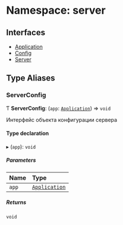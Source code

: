 # Namespace: server

## Interfaces

- [Application](../interfaces/server.Application.md)
- [Config](../interfaces/server.Config.md)
- [Server](../interfaces/server.Server.md)

## Type Aliases

### ServerConfig

Ƭ **ServerConfig**: (`app`: [`Application`](../interfaces/server.Application.md)) => `void`

Интерфейс объекта конфигурации сервера

#### Type declaration

▸ (`app`): `void`

##### Parameters

| Name | Type |
| :------ | :------ |
| `app` | [`Application`](../interfaces/server.Application.md) |

##### Returns

`void`
